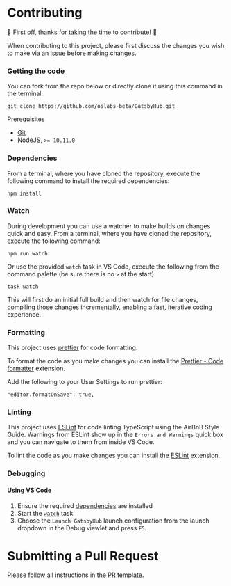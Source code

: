 # Contributing

🚀 First off, thanks for taking the time to contribute! 🚀

When contributing to this project, please first discuss the changes you wish to make via an [issue](https://github.com/oslabs-beta/GatsbyHub/issues) before making changes.

### Getting the code

You can fork from the repo below or directly clone it using this command in the terminal:

```
git clone https://github.com/oslabs-beta/GatsbyHub.git
```

Prerequisites

- [Git](https://git-scm.com/)
- [NodeJS](https://nodejs.org/), `>= 10.11.0`

### Dependencies

From a terminal, where you have cloned the repository, execute the following command to install the required dependencies:

```
npm install
```

### Watch

During development you can use a watcher to make builds on changes quick and easy. From a terminal, where you have cloned the repository, execute the following command:

```
npm run watch
```

Or use the provided `watch` task in VS Code, execute the following from the command palette (be sure there is no `>` at the start):

```
task watch
```

This will first do an initial full build and then watch for file changes, compiling those changes incrementally, enabling a fast, iterative coding experience.

### Formatting

This project uses [prettier](https://prettier.io/) for code formatting.

To format the code as you make changes you can install the [Prettier - Code formatter](https://marketplace.visualstudio.com/items/esbenp.prettier-vscode) extension.

Add the following to your User Settings to run prettier:

```
"editor.formatOnSave": true,
```

### Linting

This project uses [ESLint](https://eslint.org/) for code linting TypeScript using the AirBnB Style Guide. Warnings from ESLint show up in the `Errors and Warnings` quick box and you can navigate to them from inside VS Code.

To lint the code as you make changes you can install the [ESLint](https://marketplace.visualstudio.com/items?itemName=dbaeumer.vscode-eslint) extension.

### Debugging

#### Using VS Code

1. Ensure the required [dependencies](#dependencies) are installed
2. Start the [`watch`](#watch) task
3. Choose the `Launch GatsbyHub` launch configuration from the launch dropdown in the Debug viewlet and press `F5`.

# Submitting a Pull Request

Please follow all instructions in the [PR template](https://github.com/oslabs-beta/GatsbyHub/blob/main/PULL_REQUEST_TEMPLATE.md).
